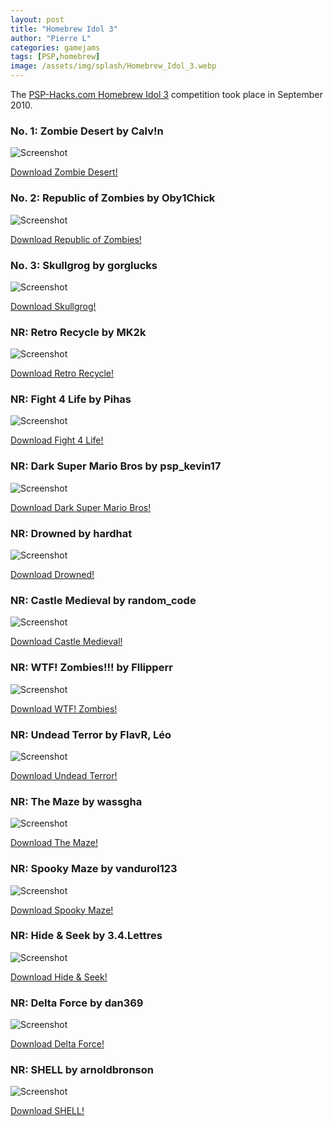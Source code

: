 ```yaml
---
layout: post
title: "Homebrew Idol 3"
author: "Pierre L"
categories: gamejams
tags: [PSP,homebrew]
image: /assets/img/splash/Homebrew_Idol_3.webp
---
```


The [PSP-Hacks.com Homebrew Idol 3](https://web.archive.org/web/20100923173643/http://www.psp-hacks.com:80/2010/09/20/homebrew-idol-3-results) competition took place in September 2010. 

### No. 1: Zombie Desert by Calv!n

![Screenshot](https://github.com/PSP-Archive/PSP-Archive.github.io/raw/gh-pages/assets/img/snaps/ZOMB01293_00001.webp)

<a href="https://archive.org/details/zombiedesert.7z">Download Zombie Desert!</a>

### No. 2: Republic of Zombies by Oby1Chick

![Screenshot](https://github.com/PSP-Archive/PSP-Archive.github.io/raw/gh-pages/assets/img/snaps/ROZH00251_00001.webp)

<a href="https://archive.org/details/republicof-zombies-vinicial-cfplus-en.-7z">Download Republic of Zombies!</a>

### No. 3: Skullgrog by gorglucks

![Screenshot](https://github.com/PSP-Archive/PSP-Archive.github.io/raw/gh-pages/assets/img/snaps/sullgrog.webp)

<a href="https://archive.org/details/skullgrog-final.-7z">Download Skullgrog!</a>

### NR: Retro Recycle by MK2k

![Screenshot](https://github.com/PSP-Archive/PSP-Archive.github.io/raw/gh-pages/assets/img/snaps/RETR01385_00000.webp)

<a href="https://archive.org/details/retro-recycle-tb.-7z">Download Retro Recycle!</a>

### NR: Fight 4 Life by Pihas

![Screenshot](https://github.com/PSP-Archive/PSP-Archive.github.io/raw/gh-pages/assets/img/snaps/FIGH00934_00001.webp)

<a href="https://archive.org/details/fight-4-life.-7z">Download Fight 4 Life!</a>

### NR: Dark Super Mario Bros by psp_kevin17

![Screenshot](https://github.com/PSP-Archive/PSP-Archive.github.io/raw/gh-pages/assets/img/snaps/DSMB00422_00000.webp)

<a href="https://archive.org/details/dsmb.7z">Download Dark Super Mario Bros!</a>

### NR: Drowned by hardhat

![Screenshot](https://github.com/PSP-Archive/PSP-Archive.github.io/raw/gh-pages/assets/img/snaps/drowned.webp)

<a href="https://archive.org/details/drowned110.7z">Download Drowned!</a>

### NR: Castle Medieval by random_code

![Screenshot](https://github.com/PSP-Archive/PSP-Archive.github.io/raw/gh-pages/assets/img/snaps/CAST01714_00000.webp)

<a href="https://archive.org/details/castle_medieval1.1.7z">Download Castle Medieval!</a>

### NR: WTF! Zombies!!! by Fllipperr

![Screenshot](https://github.com/PSP-Archive/PSP-Archive.github.io/raw/gh-pages/assets/img/snaps/WTF!00274_00000.webp)

<a href="https://archive.org/details/wtf.-7z">Download WTF! Zombies!</a>

### NR: Undead Terror by FlavR, Léo

![Screenshot](https://github.com/PSP-Archive/PSP-Archive.github.io/raw/gh-pages/assets/img/snaps/undead.webp)

<a href="https://archive.org/details/undead-terror-beta-3.7z">Download Undead Terror!</a>

### NR: The Maze by wassgha

![Screenshot](https://github.com/PSP-Archive/PSP-Archive.github.io/raw/gh-pages/assets/img/snaps/THE00894_00000.webp)

<a href="https://archive.org/details/the-maze-1.1.7z">Download The Maze!</a>

### NR: Spooky Maze by vandurol123

![Screenshot](https://github.com/PSP-Archive/PSP-Archive.github.io/raw/gh-pages/assets/img/snaps/spookymaze.webp)

<a href="https://archive.org/details/spooky-maze.-7z">Download Spooky Maze!</a>

### NR: Hide & Seek by 3.4.Lettres

![Screenshot](https://github.com/PSP-Archive/PSP-Archive.github.io/raw/gh-pages/assets/img/snaps/HIDE01135_00000.webp)

<a href="https://archive.org/details/hide-and-seek.-7z">Download Hide & Seek!</a>

### NR: Delta Force by dan369

![Screenshot](https://github.com/PSP-Archive/PSP-Archive.github.io/raw/gh-pages/assets/img/snaps/DELT01017_00002.webp)

<a href="https://archive.org/details/delta-force.-7z">Download Delta Force!</a>

### NR: SHELL by arnoldbronson

![Screenshot](https://github.com/PSP-Archive/PSP-Archive.github.io/raw/gh-pages/assets/img/snaps/NEWS01049_00000.webp)

<a href="https://archive.org/details/shellv-0.73.1.7z">Download SHELL!</a>
